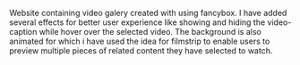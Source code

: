 Website containing video galery created with using fancybox. I have added several effects for better user experience like showing and hiding the video-caption while hover over the selected video.
The background is also animated for which i have used the idea for filmstrip  to enable users to preview multiple pieces of related content they have selected to watch.

